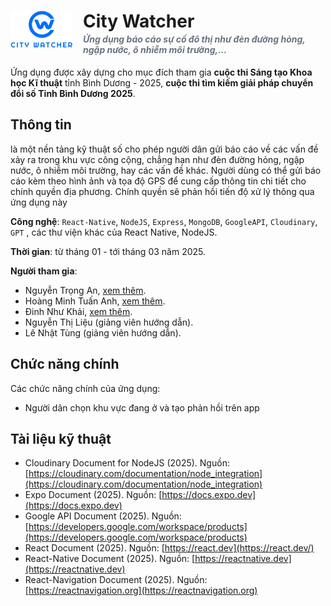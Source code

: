 <div>
    <h1>
        <a align="left"><img src="./citywatcher-blue-logo.png" alt="CityWatcher-Logo" style="width: 100px; float: left; margin-right: 1rem" border="0"></a>
        City Watcher
        <br>
       <p style="font-size:14px; color:#6a7282;  font-style: italic; margin-top:3px"> Ứng dụng báo cáo sự cố đô thị như đèn đường hỏng, ngập nước, ô nhiễm môi trường,...</p>    
    </h1>
</div>

Ứng dụng được xây dựng cho mục đích tham gia **cuộc thi Sáng tạo Khoa học Kĩ thuật** tỉnh Bình Dương - 2025, **cuộc thi tìm kiếm giải pháp chuyển đổi số Tỉnh Bình Dương 2025**.

## Thông tin

là một nền tảng kỹ thuật số cho phép người dân gửi báo cáo về các vấn đề xảy ra trong khu vực công cộng, chẳng hạn như đèn đường hỏng, ngập nước, ô nhiễm môi trường, hay các vấn đề khác. Người dùng có thể gửi báo cáo kèm theo hình ảnh và tọa độ GPS để cung cấp thông tin chi tiết cho chính quyền địa phương. Chính quyền sẽ phản hồi tiến độ xử lý thông qua ứng dụng này

**Công nghệ**: `React-Native`, `NodeJS`, `Express`, `MongoDB`, `GoogleAPI`, `Cloudinary`, `GPT` , các thư viện khác của React Native, NodeJS.

**Thời gian**: từ tháng 01 - tới tháng 03 năm 2025.

**Người tham gia**:

-   Nguyễn Trọng An, [xem thêm](https://github.com/angutboiz).
-   Hoàng Minh Tuấn Anh, [xem thêm](https://github.com/Tuananh165-art).
-   Đinh Như Khải, [xem thêm](https://github.com/khaicoderproject).
-   Nguyễn Thị Liệu (giảng viên hướng dẫn).
-   Lê Nhật Tùng (giảng viên hướng dẫn).

## Chức năng chính

Các chức năng chính của ứng dụng:

-   Người dân chọn khu vực đang ở và tạo phản hồi trên app

## Tài liệu kỹ thuật

-   Cloudinary Document for NodeJS (2025). Nguồn: [https://cloudinary.com/documentation/node_integration](https://cloudinary.com/documentation/node_integration)
-   Expo Document (2025). Nguồn: [https://docs.expo.dev](https://docs.expo.dev)
-   Google API Document (2025). Nguồn: [https://developers.google.com/workspace/products](https://developers.google.com/workspace/products)
-   React Document (2025). Nguồn: [https://react.dev](https://react.dev/)
-   React-Native Document (2025). Nguồn: [https://reactnative.dev](https://reactnative.dev)
-   React-Navigation Document (2025). Nguồn: [https://reactnavigation.org](https://reactnavigation.org)
